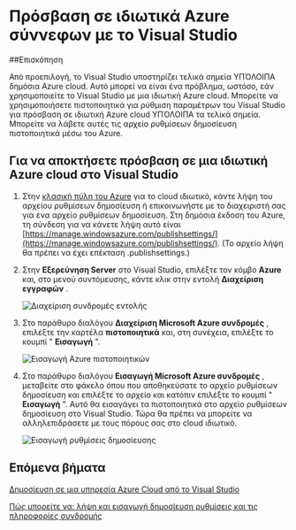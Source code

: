 <properties 
   pageTitle="Πρόσβαση σε ιδιωτικά Azure σύννεφων με το Visual Studio | Microsoft Azure"
   description="Μάθετε πώς μπορείτε να αποκτήσετε πρόσβαση σε ιδιωτικά cloud πόρους με χρήση του Visual Studio."
   services="visual-studio-online"
   documentationCenter="na"
   authors="TomArcher"
   manager="douge"
   editor="" />
<tags 
   ms.service="multiple"
   ms.devlang="dotnet"
   ms.topic="article"
   ms.tgt_pltfrm="na"
   ms.workload="multiple"
   ms.date="08/15/2016"
   ms.author="tarcher" />

# <a name="accessing-private-azure-clouds-with-visual-studio"></a>Πρόσβαση σε ιδιωτικά Azure σύννεφων με το Visual Studio

##<a name="overview"></a>Επισκόπηση

Από προεπιλογή, το Visual Studio υποστηρίζει τελικά σημεία ΥΠΌΛΟΙΠΑ δημόσια Azure cloud. Αυτό μπορεί να είναι ένα πρόβλημα, ωστόσο, εάν χρησιμοποιείτε το Visual Studio με μια ιδιωτική Azure cloud. Μπορείτε να χρησιμοποιήσετε πιστοποιητικά για ρύθμιση παραμέτρων του Visual Studio για πρόσβαση σε ιδιωτική Azure cloud ΥΠΌΛΟΙΠΑ τα τελικά σημεία. Μπορείτε να λάβετε αυτές τις αρχείο ρυθμίσεων δημοσίευση πιστοποιητικά μέσω του Azure.

## <a name="to-access-a-private-azure-cloud-in-visual-studio"></a>Για να αποκτήσετε πρόσβαση σε μια ιδιωτική Azure cloud στο Visual Studio

1. Στην [κλασική πύλη του Azure](http://go.microsoft.com/fwlink/?LinkID=213885) για το cloud ιδιωτικό, κάντε λήψη του αρχείου ρυθμίσεων δημοσίευση ή επικοινωνήστε με το διαχειριστή σας για ένα αρχείο ρυθμίσεων δημοσίευση. Στη δημόσια έκδοση του Azure, τη σύνδεση για να κάνετε λήψη αυτό είναι [https://manage.windowsazure.com/publishsettings/](https://manage.windowsazure.com/publishsettings/). (Το αρχείο λήψη θα πρέπει να έχει επέκταση .publishsettings.)

1. Στην **Εξερεύνηση Server** στο Visual Studio, επιλέξτε τον κόμβο **Azure** και, στο μενού συντόμευσης, κάντε κλικ στην εντολή **Διαχείριση εγγραφών** .

    ![Διαχείριση συνδρομές εντολής](./media/vs-azure-tools-access-private-azure-clouds-with-visual-studio/IC790778.png)

1. Στο παράθυρο διαλόγου **Διαχείριση Microsoft Azure συνδρομές** , επιλέξτε την καρτέλα **πιστοποιητικά** και, στη συνέχεια, επιλέξτε το κουμπί " **Εισαγωγή** ".

    ![Εισαγωγή Azure πιστοποιητικών](./media/vs-azure-tools-access-private-azure-clouds-with-visual-studio/IC790779.png)

1. Στο παράθυρο διαλόγου **Εισαγωγή Microsoft Azure συνδρομές** , μεταβείτε στο φάκελο όπου που αποθηκεύσατε το αρχείο ρυθμίσεων δημοσίευση και επιλέξτε το αρχείο και κατόπιν επιλέξτε το κουμπί " **Εισαγωγή** ". Αυτό θα εισαγάγει τα πιστοποιητικά στο αρχείο ρυθμίσεων δημοσίευση στο Visual Studio. Τώρα θα πρέπει να μπορείτε να αλληλεπιδράσετε με τους πόρους σας στο cloud ιδιωτικό.

    ![Εισαγωγή ρυθμίσεις δημοσίευσης](./media/vs-azure-tools-access-private-azure-clouds-with-visual-studio/IC790780.png)

## <a name="next-steps"></a>Επόμενα βήματα

[Δημοσίευση σε μια υπηρεσία Azure Cloud από το Visual Studio](https://msdn.microsoft.com/library/azure/ee460772.aspx)

[Πώς μπορείτε να: λήψη και εισαγωγή δημοσίευση ρυθμίσεις και τις πληροφορίες συνδρομής](https://msdn.microsoft.com/library/dn385850(v=nav.70).aspx)

